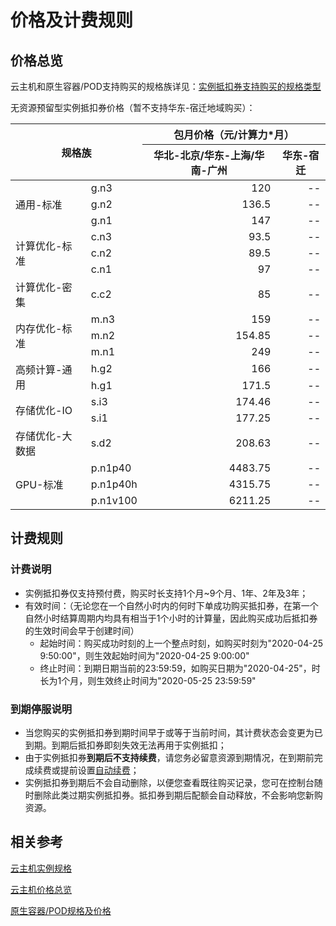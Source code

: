 # 价格及计费规则

## 价格总览

云主机和原生容器/POD支持购买的规格族详见：[实例抵扣券支持购买的规格类型](https://docs.jdcloud.com/virtual-machines/instancevoucher-overview#user-content-2)

无资源预留型实例抵扣券价格（暂不支持华东-宿迁地域购买）：

<table>
	<thead>
   <tr>
      <th colspan="2" rowspan="2" align="center"> 规格族</td>
      <th colspan="2" align="center">包月价格（元/计算力*月）</td>
   </tr>
   <tr>
      <th align="center">华北-北京/华东-上海/华南-广州</td>         
      <th>华东-宿迁</td>
   </tr>
   </thead>
   <tbody>  
   <tr>
      <td rowspan="3">通用-标准</td>
      <td>g.n3</td>
      <td align="right">120</td>         
      <td align="right">--</td>
   </tr>
   <tr>
      <td>g.n2</td>
      <td align="right">136.5</td>        
      <td align="right">--</td>         
   </tr>
   <tr>
      <td>g.n1</td>
      <td align="right">147</td>         
      <td align="right">--</td>
   </tr>
   <tr>
      <td rowspan="3">计算优化-标准</td>
      <td>c.n3</td>
      <td align="right">93.5</td>         
      <td align="right">--</td>
   </tr>
   <tr>
      <td>c.n2</td>
      <td align="right">89.5</td>         
      <td align="right">--</td>
   </tr>
   <tr>
      <td>c.n1</td>
      <td align="right">97</td>         
      <td align="right">--</td>
   </tr>
   <tr>
      <td>计算优化-密集</td>
      <td>c.c2</td>
      <td align="right">85</td>         
      <td align="right">--</td>
   </tr>
   <tr>
      <td rowspan="3">内存优化-标准</td>
      <td>m.n3</td>
      <td align="right">159</td>         
      <td align="right">--</td>
   </tr>
   <tr>
      <td>m.n2</td>
      <td align="right">154.85</td>         
      <td align="right">--</td>
   </tr>
   <tr>
      <td>m.n1</td>
      <td align="right">249</td>         
      <td align="right">--</td>
   </tr>
   <tr>
      <td rowspan="2">高频计算-通用</td>
      <td>h.g2</td>
      <td align="right">166</td>         
      <td align="right">--</td>
   </tr> 
   <tr>
      <td>h.g1</td>
      <td align="right">171.5</td>         
      <td align="right">--</td>
   </tr>      
   <tr>
      <td rowspan="2">存储优化-IO</td>
      <td>s.i3</td>
      <td align="right">174.46</td>         
      <td align="right">--</td>
   </tr> 
   <tr>
      <td>s.i1</td>
      <td align="right">177.25</td>         
      <td align="right">--</td>
   </tr> 
   <tr>
      <td>存储优化-大数据</td>
      <td>s.d2</td>
      <td align="right">208.63</td>         
      <td align="right">--</td>
   </tr>
   <tr>
      <td rowspan="3">GPU-标准</td>
      <td>p.n1p40</td>
      <td align="right">4483.75</td>         
      <td align="right">--</td>
   </tr>
   <tr>
      <td>p.n1p40h</td>
      <td align="right">4315.75</td>         
      <td align="right">--</td>
   </tr>
   <tr>
      <td>p.n1v100</td>
      <td align="right">6211.25</td>         
      <td align="right">--</td>
   </tr>
</tbody>  
</table>     

## 计费规则
### 计费说明
* 实例抵扣券仅支持预付费，购买时长支持1个月~9个月、1年、2年及3年；
* 有效时间：（无论您在一个自然小时内的何时下单成功购买抵扣券，在第一个自然小时结算周期内均具有相当于1个小时的计算量，因此购买成功后抵扣券的生效时间会早于创建时间）
  * 起始时间：购买成功时刻的上一个整点时刻，如购买时刻为"2020-04-25 9:50:00"，则生效起始时间为"2020-04-25 9:00:00"
  * 终止时间：到期日期当前的23:59:59，如购买日期为"2020-04-25"，时长为1个月，则生效终止时间为"2020-05-25 23:59:59"
      

### 到期停服说明
* 当您购买的实例抵扣券到期时间早于或等于当前时间，其计费状态会变更为已到期。到期后抵扣券即刻失效无法再用于实例抵扣；<br>
* 由于实例抵扣券**到期后不支持续费**，请您务必留意资源到期情况，在到期前完成续费或提前设置[自动续费](https://docs.jdcloud.com/online-buying/renew-management)；<br>
* 实例抵扣券到期后不会自动删除，以便您查看既往购买记录，您可在控制台随时删除此类过期实例抵扣券。抵扣券到期后配额会自动释放，不会影响您新购资源。

## 相关参考

[云主机实例规格](https://docs.jdcloud.com/virtual-machines/instance-type-family) 

[云主机价格总览](https://docs.jdcloud.com/virtual-machines/price-overview)

[原生容器/POD规格及价格](https://docs.jdcloud.com/native-container/price-overview)<br>

